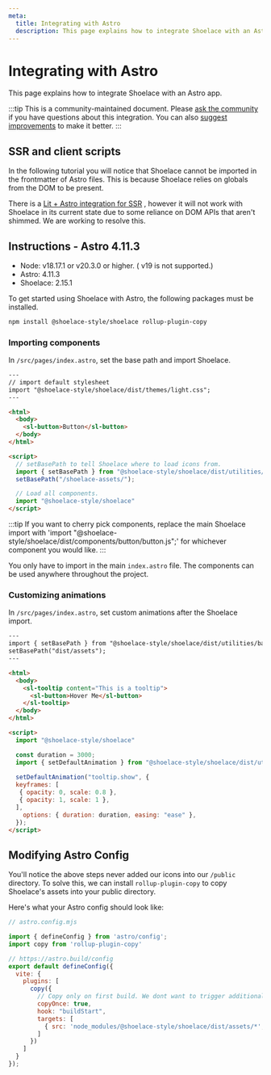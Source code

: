 ```yaml
---
meta:
  title: Integrating with Astro
  description: This page explains how to integrate Shoelace with an Astro app.
---
```


# Integrating with Astro

This page explains how to integrate Shoelace with an Astro app.

:::tip
This is a community-maintained document. Please [ask the community](/resources/community) if you have questions about this integration. You can also [suggest improvements](https://github.com/shoelace-style/shoelace/blob/next/docs/tutorials/integrating-with-astro.md) to make it better.
:::
## SSR and client scripts

In the following tutorial you will notice that Shoelace cannot be imported in the frontmatter of Astro files. This is because Shoelace relies on globals from the DOM to be present.

There is a [Lit + Astro integration for SSR](https://docs.astro.build/en/guides/integrations-guide/lit/) , however it will not work with Shoelace in its current state due to some reliance on DOM APIs that aren't shimmed. We are working to resolve this.
## Instructions - Astro 4.11.3

- Node: v18.17.1 or v20.3.0 or higher. ( v19 is not supported.)
- Astro: 4.11.3
- Shoelace: 2.15.1

To get started using Shoelace with Astro, the following packages must be installed.

```bash
npm install @shoelace-style/shoelace rollup-plugin-copy
```



### Importing components

In `/src/pages/index.astro`, set the base path and import Shoelace.

```html
---
// import default stylesheet
import "@shoelace-style/shoelace/dist/themes/light.css";
---

<html>
  <body>
    <sl-button>Button</sl-button>
  </body>
</html>

<script>
  // setBasePath to tell Shoelace where to load icons from.
  import { setBasePath } from "@shoelace-style/shoelace/dist/utilities/base-path.js";
  setBasePath("/shoelace-assets/");

  // Load all components.
  import "@shoelace-style/shoelace"
</script>

```

:::tip
If you want to cherry pick components, replace the main Shoelace import with 'import "@shoelace-style/shoelace/dist/components/button/button.js";' for whichever component you would like.
:::

You only have to import in the main `index.astro` file. The components can be used anywhere throughout the project.

### Customizing animations

In `/src/pages/index.astro`, set custom animations after the Shoelace import.

```html
---
import { setBasePath } from "@shoelace-style/shoelace/dist/utilities/base-path.js";
setBasePath("dist/assets");
---

<html>
  <body>
    <sl-tooltip content="This is a tooltip">
      <sl-button>Hover Me</sl-button>
    </sl-tooltip>
  </body>
</html>

<script>
  import "@shoelace-style/shoelace"

  const duration = 3000;
  import { setDefaultAnimation } from "@shoelace-style/shoelace/dist/utilities/animation-registry.js";
  
  setDefaultAnimation("tooltip.show", {
  keyframes: [
   { opacity: 0, scale: 0.8 },
   { opacity: 1, scale: 1 },
  ],
    options: { duration: duration, easing: "ease" },
  });
</script>

```
## Modifying Astro Config

You'll notice the above steps never added our icons into our `/public` directory. To solve this, we can install `rollup-plugin-copy` to copy Shoelace's assets into your public directory.

Here's what your Astro config should look like:

```js
// astro.config.mjs

import { defineConfig } from 'astro/config';
import copy from 'rollup-plugin-copy'

// https://astro.build/config
export default defineConfig({
  vite: {
    plugins: [
      copy({
        // Copy only on first build. We dont want to trigger additional server reloads.
        copyOnce: true,
        hook: "buildStart",
        targets: [
          { src: 'node_modules/@shoelace-style/shoelace/dist/assets/*', dest: 'public/shoelace-assets/assets/' },
        ]
      })
    ]
  }
});
